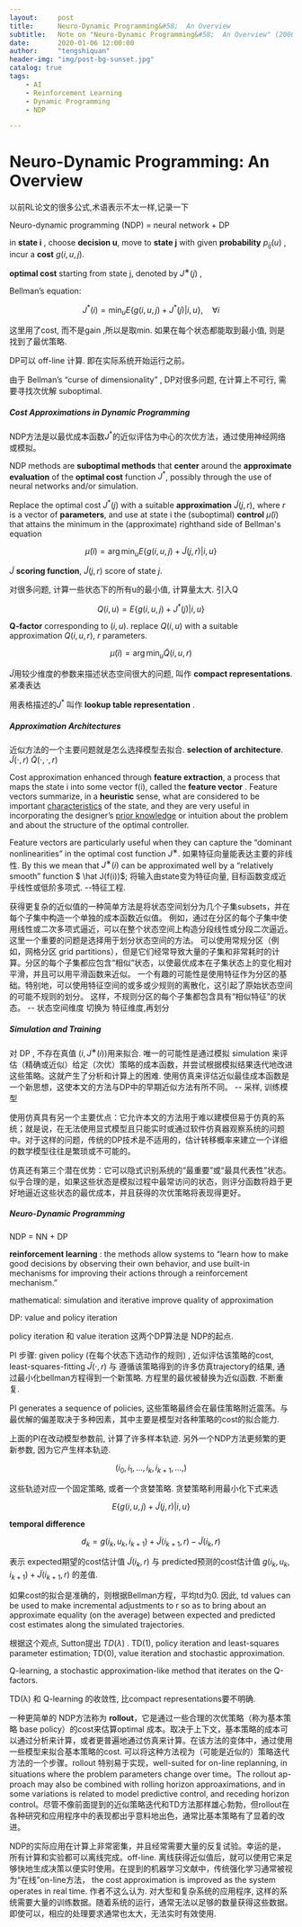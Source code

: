```yaml
---
layout:     post
title:      Neuro-Dynamic Programming&#58;  An Overview
subtitle:   Note on "Neuro-Dynamic Programming&#58;  An Overview" (2000)
date:       2020-01-06 12:00:00
author:     "tengshiquan"
header-img: "img/post-bg-sunset.jpg"
catalog: true
tags:
    - AI
    - Reinforcement Learning
    - Dynamic Programming
    - NDP

---
```


# Neuro-Dynamic Programming: An Overview

以前RL论文的很多公式,术语表示不太一样,记录一下   

Neuro-dynamic programming (NDP) =  neural network + DP

in **state i**  , choose **decision u**, move to **state j** with given **probability** $p_{ij}(u)$  , incur a **cost** $g(i, u, j)$. 

**optimal cost**  starting from state j,   denoted by $J^∗(j)$ ,    

Bellman’s equation: 

$$
J^*(i)  = \min_u E \{g(i,u,j) + J^*(j) \vert i, u \},  \quad \forall i
$$

这里用了cost, 而不是gain ,所以是取min.   如果在每个状态都能取到最小值, 则是找到了最优策略.

DP可以 off-line 计算.    即在实际系统开始运行之前。

由于 Bellman’s “curse of dimensionality” ,  DP对很多问题, 在计算上不可行, 需要寻找次优解 suboptimal.



##### Cost Approximations in Dynamic Programming

NDP方法是以最优成本函数$J^*$的近似评估为中心的次优方法，通过使用神经网络或模拟。 

NDP methods are **suboptimal methods** that **center** around the **approximate evaluation** of the **optimal cost** function  $J^\ast$, possibly through the use of neural networks and/or simulation. 

Replace the optimal cost $J^{*}(j)$ with a suitable **approximation** $\tilde{J}(j, r)$,  where $r$ is a vector of **parameters**, and use at state i the (suboptimal) **control** $\tilde{\mu}(i)$ that attains the minimum in the (approximate) righthand side of Bellman's equation

$$
\tilde{\mu}(i)=\arg \min _{u} E \{g(i, u, j)+\tilde{J}(j, r) | i, u \}
$$

$\tilde{J}$  **scoring function**,   $\tilde{J}(j, r)$  score of state $j .$ 


对很多问题, 计算一些状态下的所有u的最小值, 计算量太大.  引入Q

$$
Q(i, u)=E\{g(i, u, j)+J^{*}(j) | i, u\}
$$

**Q-factor** corresponding to $(i, u) .$  replace $Q(i, u)$ with a suitable approximation $Q(i, u, r),$ $r$ parameters. 

$$
\tilde{\mu}(i)=\arg \min _{u}  \tilde{Q}(i,u,r)
$$

$\tilde{J}$用较少维度的参数来描述状态空间很大的问题,  叫作 **compact representations**.  紧凑表达

用表格描述的$J^\ast$ 叫作 **lookup table representation** . 


##### Approximation Architectures

近似方法的一个主要问题就是怎么选择模型去拟合.  **selection of architecture**.  $\tilde J(\cdot, r)$ $\tilde Q(\cdot,\cdot, r)$



Cost approximation enhanced through **feature extraction**, a process that maps the state i into some vector f(i), called the **feature vector** . Feature vectors summarize, in a **heuristic** sense, what are considered to be important <u>characteristics</u> of the state, and they are very useful in incorporating the designer’s <u>prior knowledge</u> or intuition about the problem and about the structure of the optimal controller.

Feature vectors are particularly useful when they can capture the “dominant nonlinearities” in the optimal cost function $J^∗$.  如果特征向量能表达主要的非线性.  By this we mean that $J^∗(i)$ can be approximated well by a “relatively smooth” function $ \hat J(f(i))$; 将输入由state变为特征向量, 目标函数变成近乎线性或低阶多项式. --特征工程.

获得更复杂的近似值的一种简单方法是将状态空间划分为几个子集subsets，并在每个子集中构造一个单独的成本函数近似值。 例如，通过在分区的每个子集中使用线性或二次多项式逼近，可以在整个状态空间上构造分段线性或分段二次逼近。 这里一个重要的问题是选择用于划分状态空间的方法。 可以使用常规分区（例如，网格分区 grid partitions），但是它们经常导致大量的子集和非常耗时的计算。分区的每个子集都应包含“相似”状态，以使最优成本在子集状态上的变化相对平滑，并且可以用平滑函数来近似。 一个有趣的可能性是使用特征作为分区的基础。特别地，可以使用特征空间的或多或少规则的离散化，这引起了原始状态空间的可能不规则的划分。 这样，不规则分区的每个子集都包含具有“相似特征”的状态。 -- 状态空间维度 切换为 特征维度,再划分



##### Simulation and Training

对 DP , 不存在真值 $(i,J^∗(i))$用来拟合.  唯一的可能性是通过模拟 simulation 来评估（精确或近似）给定（次优）策略的成本函数，并尝试根据模拟结果迭代地改进这些策略。这就产生了分析和计算上的困难. 使用仿真来评估近似最佳成本函数是一个新思想，这使本文的方法与DP中的早期近似方法有所不同。  --  采样,  训练模型

使用仿真具有另一个主要优点：它允许本文的方法用于难以建模但易于仿真的系统；就是说，在无法使用显式模型且只能实时或通过软件仿真器观察系统的问题中。对于这样的问题，传统的DP技术是不适用的，估计转移概率来建立一个详细的数学模型往往是繁琐或不可能的。

仿真还有第三个潜在优势：它可以隐式识别系统的“最重要”或“最具代表性”状态。似乎合理的是，如果这些状态是模拟过程中最常访问的状态，则评分函数将趋于更好地逼近这些状态的最优成本，并且获得的次优策略将表现得更好。



##### Neuro-Dynamic Programming

NDP = NN + DP

**reinforcement learning** : the methods allow systems to “learn how to make good decisions by observing their own behavior, and use built-in mechanisms for improving their actions through a reinforcement mechanism.”

mathematical: simulation and iterative improve quality of approximation

DP: value and  policy iteration

policy iteration 和 value iteration 这两个DP算法是 NDP的起点.  

PI 步骤:  given policy (在每个状态下选动作的规则) ,  近似评估该策略的cost,  least-squares-fitting $\tilde J(\cdot, r)$ 与 遵循该策略得到的许多仿真trajectory的结果,  通过最小化bellman方程得到一个新策略. 方程里的最优被替换为近似函数.   不断重复.

PI generates a sequence of policies,    这些策略最终会在最佳策略附近震荡。与最优解的偏差取决于多种因素，其中主要是模型对各种策略的cost的拟合能力.

上面的PI在改动模型参数前, 计算了许多样本轨迹.  另外一个NDP方法更频繁的更新参数, 因为它产生样本轨迹.

$$
\left(i_{0}, i_{1}, \dots, i_{k}, i_{k+1}, \dots,\right)
$$

这些轨迹对应一个固定策略, 或者一个贪婪策略. 贪婪策略利用最小化下式来选

$$
E\{g(i, u, j)+\tilde{J}(j, r) | i, u\}
$$

**temporal difference**

$$
d_{k}=g\left(i_{k}, u_{k}, i_{k+1}\right)+\tilde{J}\left(i_{k+1}, r\right)-\tilde{J}\left(i_{k}, r\right)
$$

表示 expected期望的cost估计值 $\tilde{J}\left(i_{k}, r\right)$  与 predicted预测的cost估计值 $g\left(i_{k}, u_{k}, i_{k+1}\right)+\tilde{J}\left(i_{k+1}, r\right)$ 的差值. 


如果cost的拟合是准确的，则根据Bellman方程，平均td为0.  因此, td values can be used to make incremental adjustments to r so as to bring about an approximate equality (on the average) between expected and predicted cost estimates along the simulated trajectories.

根据这个观点, Sutton提出 $TD(\lambda)$ . TD(1), policy iteration and least-squares parameter estimation;  TD(0), value iteration and stochastic approximation.

Q-learning, a stochastic approximation-like method that iterates on the Q-factors.

TD(λ) 和 Q-learning 的收敛性, 比compact representations要不明确.



一种更简单的 NDP方法称为 **rollout**，它是通过一些合理的次优策略（称为基本策略 base policy）的cost来估算optimal 成本。取决于上下文，基本策略的成本可以通过分析来计算，或者更普遍地通过仿真来计算。在该方法的变体中，通过使用一些模型来拟合基本策略的cost. 可以将这种方法视为（可能是近似的）策略迭代方法的一个步骤。rollout 特别易于实现，well-suited for on-line replanning, in situations where the problem parameters change over time。The rollout ap- proach may also be combined with rolling horizon approaximations, and in some variations is related to model predictive control, and receding horizon control。尽管不像前面提到的近似策略迭代和TD方法那样雄心勃勃，但rollout在各种研究和应用程序中的表现都出乎意料地出色，通常比基本策略有了显着的改进。



NDP的实际应用在计算上非常密集，并且经常需要大量的反复试验。幸运的是，所有计算和实验都可以离线完成。off-line. 离线获得近似值后，就可以使用它来足够快地生成决策以便实时使用。在提到的机器学习文献中，传统强化学习通常被视为“在线”on-line方法， the cost approximation is improved as the system operates in real time.  作者不这么认为.  对大型和复杂系统的应用程序, 这样的系统需要大量的训练数据。随着系统的运行，通常无法以足够的数量获得这些数据。即使可以，相应的处理要求通常也太大，无法实时有效使用. 



